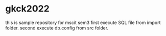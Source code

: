 # gkck2022
this is sample repository for mscit sem3 
first execute SQL file from import folder.
second execute db.config from src folder.
